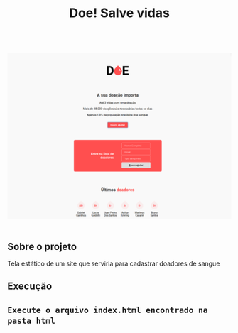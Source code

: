 
<center><h1>Doe! Salve vidas <h1></center>
<br>
<br>

<img src="https://github.com/Carrilhos/Doe/blob/master/doe.jpg.png">


<br>
<br>
<h2>Sobre o projeto</h2>
Tela estático de um site que serviria para cadastrar doadores de sangue
<br>
<h2>Execução<h2>

```
Execute o arquivo index.html encontrado na pasta html
```
